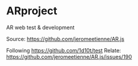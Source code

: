 # ARproject
AR web test &amp; development 

Source: https://github.com/jeromeetienne/AR.js

Following https://github.com/1d10t/test
Relate: https://github.com/jeromeetienne/AR.js/issues/190
 